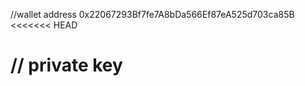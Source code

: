 //wallet address 0x22067293Bf7fe7A8bDa566Ef87eA525d703ca85B
<<<<<<< HEAD

// private key 
=======
>>>>>>> 
